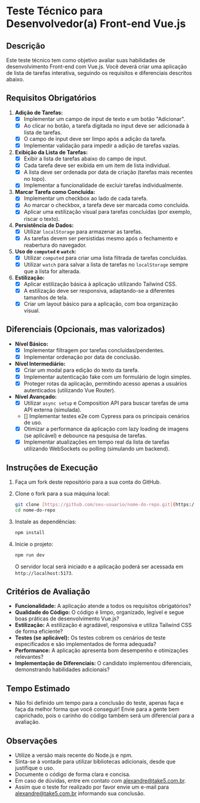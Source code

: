 # Teste Técnico para Desenvolvedor(a) Front-end Vue.js

## Descrição

Este teste técnico tem como objetivo avaliar suas habilidades de desenvolvimento Front-end com Vue.js. Você deverá criar uma aplicação de lista de tarefas interativa, seguindo os requisitos e diferenciais descritos abaixo.

## Requisitos Obrigatórios

1.  **Adição de Tarefas:**
    - [x] Implementar um campo de input de texto e um botão "Adicionar".
    - [x] Ao clicar no botão, a tarefa digitada no input deve ser adicionada à lista de tarefas.
    - [x] O campo de input deve ser limpo após a adição da tarefa.
    - [x] Implementar validação para impedir a adição de tarefas vazias.
2.  **Exibição da Lista de Tarefas:**
    - [x] Exibir a lista de tarefas abaixo do campo de input.
    - [x] Cada tarefa deve ser exibida em um item de lista individual.
    - [x] A lista deve ser ordenada por data de criação (tarefas mais recentes no topo).
    - [x] Implementar a funcionalidade de excluir tarefas individualmente.
3.  **Marcar Tarefa como Concluída:**
    - [x] Implementar um checkbox ao lado de cada tarefa.
    - [x] Ao marcar o checkbox, a tarefa deve ser marcada como concluída.
    - [x] Aplicar uma estilização visual para tarefas concluídas (por exemplo, riscar o texto).
4.  **Persistência de Dados:**
    - [x] Utilizar `localStorage` para armazenar as tarefas.
    - [x] As tarefas devem ser persistidas mesmo após o fechamento e reabertura do navegador.
5.  **Uso de `computed` e `watch`:**
    - [x] Utilizar `computed` para criar uma lista filtrada de tarefas concluídas.
    - [x] Utilizar `watch` para salvar a lista de tarefas no `localStorage` sempre que a lista for alterada.
6.  **Estilização:**
    - [x] Aplicar estilização básica à aplicação utilizando Tailwind CSS.
    - [x] A estilização deve ser responsiva, adaptando-se a diferentes tamanhos de tela.
    - [x] Criar um layout básico para a aplicação, com boa organização visual.

## Diferenciais (Opcionais, mas valorizados)

* **Nível Básico:**
    - [x] Implementar filtragem por tarefas concluídas/pendentes.
    - [x] Implementar ordenação por data de conclusão.
* **Nível Intermediário:**
    - [x] Criar um modal para edição do texto da tarefa.
    - [x] Implementar autenticação fake com um formulário de login simples.
    - [x] Proteger rotas da aplicação, permitindo acesso apenas a usuários autenticados (utilizando Vue Router).
* **Nível Avançado:**
    - [x] Utilizar `async setup` e Composition API para buscar tarefas de uma API externa (simulada).
    - [] Implementar testes e2e com Cypress para os principais cenários de uso.
    - [x] Otimizar a performance da aplicação com lazy loading de imagens (se aplicável) e debounce na pesquisa de tarefas.
    - [x] Implementar atualizações em tempo real da lista de tarefas utilizando WebSockets ou polling (simulando um backend).

## Instruções de Execução

1.  Faça um fork deste repositório para a sua conta do GitHub.
2.  Clone o fork para a sua máquina local:

    ```bash
    git clone [https://github.com/seu-usuario/nome-do-repo.git](https://github.com/seu-usuario/nome-do-repo.git)
    cd nome-do-repo
    ```

3.  Instale as dependências:

    ```bash
    npm install
    ```

4.  Inicie o projeto:

    ```bash
    npm run dev
    ```

    O servidor local será iniciado e a aplicação poderá ser acessada em `http://localhost:5173`.

## Critérios de Avaliação

* **Funcionalidade:** A aplicação atende a todos os requisitos obrigatórios?
* **Qualidade do Código:** O código é limpo, organizado, legível e segue boas práticas de desenvolvimento Vue.js?
* **Estilização:** A estilização é agradável, responsiva e utiliza Tailwind CSS de forma eficiente?
* **Testes (se aplicável):** Os testes cobrem os cenários de teste especificados e são implementados de forma adequada?
* **Performance:** A aplicação apresenta bom desempenho e otimizações relevantes?
* **Implementação de Diferenciais:** O candidato implementou diferenciais, demonstrando habilidades adicionais?

## Tempo Estimado

* Não foi definido um tempo para a conclusão do teste, apenas faça e faça da melhor forma que você conseguir! Envie para a gente bem caprichado, pois o carinho do código também será um diferencial para a avaliação.

## Observações

* Utilize a versão mais recente do Node.js e npm.
* Sinta-se à vontade para utilizar bibliotecas adicionais, desde que justifique o uso.
* Documente o código de forma clara e concisa.
* Em caso de dúvidas, entre em contato com alexandre@take5.com.br.
* Assim que o teste for realizado por favor envie um e-mail para alexandre@take5.com.br informando sua conclusão.
